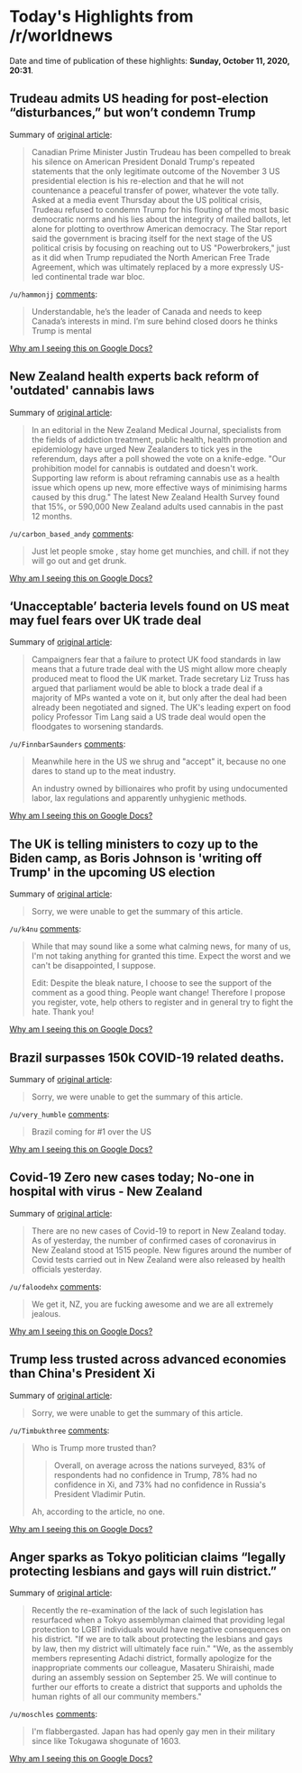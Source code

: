 # Today's Highlights from /r/worldnews

Date and time of publication of these highlights: **Sunday, October 11, 2020, 20:31**.

## Trudeau admits US heading for post-election “disturbances,” but won’t condemn Trump

Summary of [original article](https://www.wsws.org/en/articles/2020/10/10/trtr-o10.html):

> Canadian Prime Minister Justin Trudeau has been compelled to break his silence on American President Donald Trump's repeated statements that the only legitimate outcome of the November 3 US presidential election is his re-election and that he will not countenance a peaceful transfer of power, whatever the vote tally. Asked at a media event Thursday about the US political crisis, Trudeau refused to condemn Trump for his flouting of the most basic democratic norms and his lies about the integrity of mailed ballots, let alone for plotting to overthrow American democracy. The Star report said the government is bracing itself for the next stage of the US political crisis by focusing on reaching out to US "Powerbrokers," just as it did when Trump repudiated the North American Free Trade Agreement, which was ultimately replaced by a more expressly US-led continental trade war bloc.

`/u/hammonjj` [comments](https://www.reddit.com/r/worldnews/comments/j9eh0k/trudeau_admits_us_heading_for_postelection/):

> Understandable, he’s the leader of Canada and needs to keep Canada’s interests in mind. I’m sure behind closed doors he thinks Trump is mental

[Why am I seeing this on Google Docs?](https://docs.google.com/document/d/1Dc6We63vOXIZsc0op-Bt4abqkYjXzOigalQqFxmvvbM/edit?usp=sharing)

## New Zealand health experts back reform of 'outdated' cannabis laws

Summary of [original article](https://www.theguardian.com/world/2020/oct/09/new-zealand-health-experts-back-reform-of-outdated-cannabis-laws):

> In an editorial in the New Zealand Medical Journal, specialists from the fields of addiction treatment, public health, health promotion and epidemiology have urged New Zealanders to tick yes in the referendum, days after a poll showed the vote on a knife-edge. "Our prohibition model for cannabis is outdated and doesn't work. Supporting law reform is about reframing cannabis use as a health issue which opens up new, more effective ways of minimising harms caused by this drug." The latest New Zealand Health Survey found that 15%, or 590,000 New Zealand adults used cannabis in the past 12 months.

`/u/carbon_based_andy` [comments](https://www.reddit.com/r/worldnews/comments/j9dtfo/new_zealand_health_experts_back_reform_of/):

> Just let people smoke , stay home get munchies, and chill.
> if not they will go out and get drunk.

[Why am I seeing this on Google Docs?](https://docs.google.com/document/d/1Dc6We63vOXIZsc0op-Bt4abqkYjXzOigalQqFxmvvbM/edit?usp=sharing)

## ‘Unacceptable’ bacteria levels found on US meat may fuel fears over UK trade deal

Summary of [original article](https://www.theguardian.com/environment/2020/oct/10/unacceptable-bacteria-levels-found-on-us-meat-may-fuel-fears-over-uk-trade-deal?CMP=Share_AndroidApp_Other):

> Campaigners fear that a failure to protect UK food standards in law means that a future trade deal with the US might allow more cheaply produced meat to flood the UK market. Trade secretary Liz Truss has argued that parliament would be able to block a trade deal if a majority of MPs wanted a vote on it, but only after the deal had been already been negotiated and signed. The UK's leading expert on food policy Professor Tim Lang said a US trade deal would open the floodgates to worsening standards.

`/u/FinnbarSaunders` [comments](https://www.reddit.com/r/worldnews/comments/j9g8aw/unacceptable_bacteria_levels_found_on_us_meat_may/):

> Meanwhile here in the US we shrug and "accept" it, because no one dares to stand up to the meat industry. 
> 
> An industry owned by billionaires who profit by using undocumented labor, lax regulations and apparently unhygienic methods.

[Why am I seeing this on Google Docs?](https://docs.google.com/document/d/1Dc6We63vOXIZsc0op-Bt4abqkYjXzOigalQqFxmvvbM/edit?usp=sharing)

## The UK is telling ministers to cozy up to the Biden camp, as Boris Johnson is 'writing off Trump' in the upcoming US election

Summary of [original article](https://www.businessinsider.com/uk-government-woos-biden-camp-abandoning-failing-trump-sunday-times-2020-10):

> Sorry, we were unable to get the summary of this article.

`/u/k4nu` [comments](https://www.reddit.com/r/worldnews/comments/j986p2/the_uk_is_telling_ministers_to_cozy_up_to_the/):

> While that may sound like a some what calming news, for many of us, I'm not taking anything for granted this time. Expect the worst and we can't be disappointed, I suppose.
> 
> Edit: Despite the bleak nature, I choose to see the support of the comment as a good thing. People want change! Therefore I propose you register, vote, help others to register and in general try to fight the hate. Thank you!

[Why am I seeing this on Google Docs?](https://docs.google.com/document/d/1Dc6We63vOXIZsc0op-Bt4abqkYjXzOigalQqFxmvvbM/edit?usp=sharing)

## Brazil surpasses 150k COVID-19 related deaths.

Summary of [original article](https://menafn.com/1100938105/COVID-19-related-deaths-surpass-150k-in-Brazil):

> Sorry, we were unable to get the summary of this article.

`/u/very_humble` [comments](https://www.reddit.com/r/worldnews/comments/j9acve/brazil_surpasses_150k_covid19_related_deaths/):

> Brazil coming for #1 over the US

[Why am I seeing this on Google Docs?](https://docs.google.com/document/d/1Dc6We63vOXIZsc0op-Bt4abqkYjXzOigalQqFxmvvbM/edit?usp=sharing)

## Covid-19 Zero new cases today; No-one in hospital with virus - New Zealand

Summary of [original article](https://www.nzherald.co.nz/nz/covid-19-coronavirus-zero-new-cases-today-no-one-in-hospital-with-virus/3WYSFYC76SCMZIWUZNEKOMPL6I/):

> There are no new cases of Covid-19 to report in New Zealand today. As of yesterday, the number of confirmed cases of coronavirus in New Zealand stood at 1515 people. New figures around the number of Covid tests carried out in New Zealand were also released by health officials yesterday.

`/u/faloodehx` [comments](https://www.reddit.com/r/worldnews/comments/j9gtxt/covid19_zero_new_cases_today_noone_in_hospital/):

> We get it, NZ, you are fucking awesome and we are all extremely jealous.

[Why am I seeing this on Google Docs?](https://docs.google.com/document/d/1Dc6We63vOXIZsc0op-Bt4abqkYjXzOigalQqFxmvvbM/edit?usp=sharing)

## Trump less trusted across advanced economies than China's President Xi

Summary of [original article](https://www.jpost.com/international/trump-less-trusted-across-advanced-economies-than-chinas-president-xi-645294):

> Sorry, we were unable to get the summary of this article.

`/u/Timbukthree` [comments](https://www.reddit.com/r/worldnews/comments/j9hsva/trump_less_trusted_across_advanced_economies_than/):

> Who is Trump more trusted than?
> >Overall, on average across the nations surveyed, 83% of respondents had no confidence in Trump, 78% had no confidence in Xi, and 73% had no confidence in Russia's President Vladimir Putin.
> 
> Ah, according to the article, no one.

[Why am I seeing this on Google Docs?](https://docs.google.com/document/d/1Dc6We63vOXIZsc0op-Bt4abqkYjXzOigalQqFxmvvbM/edit?usp=sharing)

## Anger sparks as Tokyo politician claims “legally protecting lesbians and gays will ruin district.”

Summary of [original article](https://soranews24.com/2020/10/10/anger-sparks-as-tokyo-politician-claims-legally-protecting-lesbians-and-gays-will-ruin-district/):

> Recently the re-examination of the lack of such legislation has resurfaced when a Tokyo assemblyman claimed that providing legal protection to LGBT individuals would have negative consequences on his district. "If we are to talk about protecting the lesbians and gays by law, then my district will ultimately face ruin." "We, as the assembly members representing Adachi district, formally apologize for the inappropriate comments our colleague, Masateru Shiraishi, made during an assembly session on September 25. We will continue to further our efforts to create a district that supports and upholds the human rights of all our community members."

`/u/moschles` [comments](https://www.reddit.com/r/worldnews/comments/j96f5t/anger_sparks_as_tokyo_politician_claims_legally/):

> I'm flabbergasted.   Japan has had openly gay men in their military since like Tokugawa shogunate of 1603.

[Why am I seeing this on Google Docs?](https://docs.google.com/document/d/1Dc6We63vOXIZsc0op-Bt4abqkYjXzOigalQqFxmvvbM/edit?usp=sharing)

